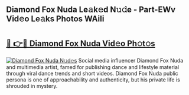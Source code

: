 ## Diamond Fox Nuda Le𝚊k𝚎d N𝚞𝚍e - Part-EWv Vid𝚎o Le𝚊ks Photos WAiIi

# <h2><a href="http://fbdg5w3.evod.top/?m=Diamond+Fox+Nuda">🔗 👉🔴 Diamond Fox Nuda Vid𝚎o Ph𝚘t𝚘s</a></h2>

[![Diamond Fox Nuda N𝚞d𝚎s](https://i.imgur.com/8V9OHl7.gif)](http://fbdg5w3.evod.top/?m=Diamond+Fox+Nuda)
Social media influencer Diamond Fox Nuda and multimedia artist, famed for publishing dance and lifestyle material through viral dance trends and short videos. Diamond Fox Nuda public persona is one of approachability and authenticity, but his private life is shrouded in mystery. 
